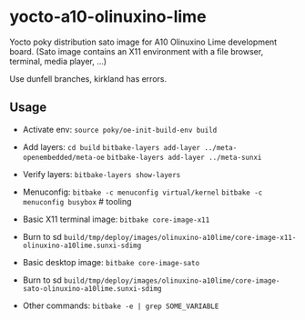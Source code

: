 # yocto-a10-olinuxino-lime

Yocto poky distribution sato image for A10 Olinuxino Lime development board. 
(Sato image contains an X11 environment with a file browser, terminal, media player, ...)

Use dunfell branches, kirkland has errors.

## Usage

- Activate env:
`source poky/oe-init-build-env build`

- Add layers:
`cd build`
`bitbake-layers add-layer ../meta-openembedded/meta-oe`
`bitbake-layers add-layer ../meta-sunxi`

- Verify layers:
`bitbake-layers show-layers`

- Menuconfig:
`bitbake -c menuconfig virtual/kernel`
`bitbake -c menuconfig busybox` # tooling

- Basic X11 terminal image:
`bitbake core-image-x11`

- Burn to sd 
`build/tmp/deploy/images/olinuxino-a10lime/core-image-x11-olinuxino-a10lime.sunxi-sdimg`

- Basic desktop image:
`bitbake core-image-sato`

- Burn to sd 
`build/tmp/deploy/images/olinuxino-a10lime/core-image-sato-olinuxino-a10lime.sunxi-sdimg`

- Other commands:
`bitbake -e | grep SOME_VARIABLE`